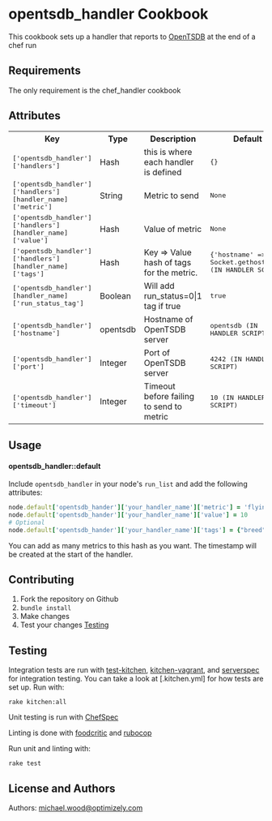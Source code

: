 opentsdb_handler Cookbook
==============================
This cookbook sets up a handler that reports to [OpenTSDB](http://opentsdb.net/) at the end of a chef run

Requirements
------------
The only requirement is the chef_handler cookbook

Attributes
----------
<table>
  <tr>
    <th>Key</th>
    <th>Type</th>
    <th>Description</th>
    <th>Default</th>
  </tr>
  <tr>
    <td><tt>['opentsdb_handler']['handlers']</tt></td>
    <td>Hash</td>
    <td>this is where each handler is defined</td>
    <td><tt>{}</tt></td>
  </tr>
  <tr>
    <td><tt>['opentsdb_handler']['handlers'][handler_name]['metric']</tt></td>
    <td>String</td>
    <td>Metric to send</td>
    <td><tt>None</tt></td>
  </tr>
  <tr>
    <td><tt>['opentsdb_handler']['handlers'][handler_name]['value']</tt></td>
    <td>Hash</td>
    <td>Value of metric</td>
    <td><tt>None</tt></td>
  </tr>
  <tr>
    <td><tt>['opentsdb_handler']['handlers'][handler_name]['tags']</tt></td>
    <td>Hash</td>
    <td>Key => Value hash of tags for the metric.</td>
    <td><tt>{'hostname' => Socket.gethostname}(IN HANDLER SCRIPT)</tt></td>
  </tr>
  <tr>
    <td><tt>['opentsdb_handler'][handler_name]['run_status_tag']</tt></td>
    <td>Boolean</td>
    <td>Will add run_status=0|1 tag if true</td>
    <td><tt>true</tt></td>
  </tr>
  <tr>
    <td><tt>['opentsdb_handler']['hostname']</tt></td>
    <td>opentsdb</td>
    <td>Hostname of OpenTSDB server</td>
    <td><tt>opentsdb (IN HANDLER SCRIPT)</tt></td>
  </tr>
  <tr>
    <td><tt>['opentsdb_handler']['port']</tt></td>
    <td>Integer</td>
    <td>Port of OpenTSDB server</td>
    <td><tt>4242 (IN HANDLER SCRIPT)</tt></td>
  </tr>
  <tr>
    <td><tt>['opentsdb_handler']['timeout']</tt></td>
    <td>Integer</td>
    <td>Timeout before failing to send to metric</td>
    <td><tt>10 (IN HANDLER SCRIPT)</tt></td>
  </tr>
</table>

Usage
-----
#### opentsdb_handler::default

Include `opentsdb_handler` in your node's `run_list` and add the following attributes:

```ruby
node.default['opentsdb_hander']['your_handler_name']['metric'] = 'flying_puppy.metric'
node.default['opentsdb_hander']['your_handler_name']['value'] = 10
# Optional
node.default['opentsdb_hander']['your_handler_name']['tags'] = {"breed" => "corgi"}
```

You can add as many metrics to this hash as you want. The timestamp will be created at the start of the handler.

Contributing
------------
1. Fork the repository on Github
2. `bundle install`
3. Make changes
4. Test your changes [Testing](#Testing)

Testing
-------
Integration tests are run with [test-kitchen](https://github.com/test-kitchen/test-kitchen), [kitchen-vagrant](https://github.com/test-kitchen/kitchen-vagrant), and [serverspec](serverspec.org) for integration testing. You can take a look at [.kitchen.yml] for how tests are set up. Run with:
```
rake kitchen:all
```

Unit testing is run with [ChefSpec](https://github.com/sethvargo/chefspec)

Linting is done with [foodcritic](https://acrmp.github.io/foodcritic/) and [rubocop](https://github.com/bbatsov/rubocop)

Run unit and linting with:
```
rake test
```


License and Authors
-------------------
Authors: michael.wood@optimizely.com
